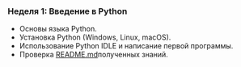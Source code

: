 ### Неделя 1: Введение в Python
- Основы языка Python.
- Установка Python (Windows, Linux, macOS).
- Использование Python IDLE и написание первой программы.
- Проверка [README.md](week%202-4/README.md)полученных знаний.
